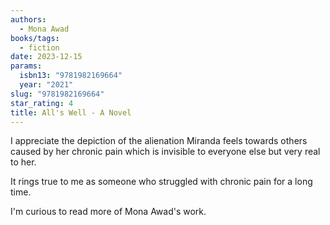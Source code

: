 ```yaml
---
authors:
  - Mona Awad
books/tags:
  - fiction
date: 2023-12-15
params:
  isbn13: "9781982169664"
  year: "2021"
slug: "9781982169664"
star_rating: 4
title: All's Well - A Novel
---
```


I appreciate the depiction of the alienation Miranda feels towards others caused by her chronic pain which is invisible to everyone else but very real to her.

It rings true to me as someone who struggled with chronic pain for a long time.

<!--more-->

I'm curious to read more of Mona Awad's work.
